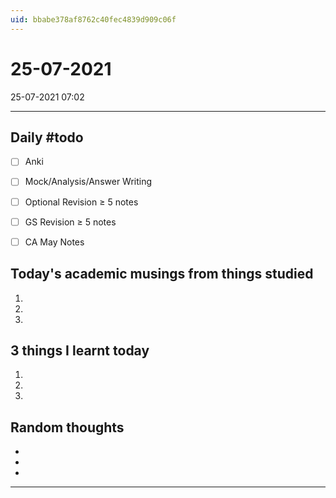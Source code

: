 ```yaml
---
uid: bbabe378af8762c40fec4839d909c06f
---
```


# 25-07-2021
25-07-2021 07:02

---

## Daily #todo 

- [ ] Anki
- [ ] Mock/Analysis/Answer Writing
- [ ] Optional Revision ≥ 5 notes 
- [ ] GS Revision ≥ 5 notes 
- [ ] CA May Notes


## Today's academic musings from things studied
1. 
2. 
3. 

## 3 things I learnt today
1.  
2.  
3.  

## Random thoughts
-  
-  
- 


--- 
